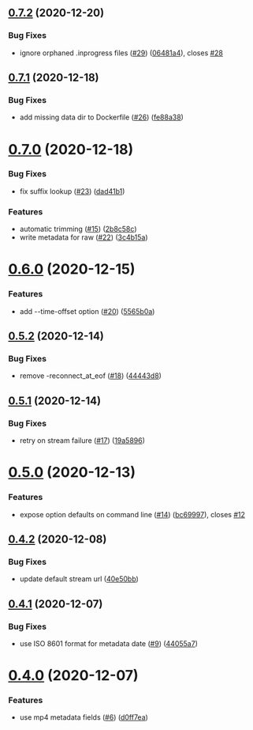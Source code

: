 ## [0.7.2](https://github.com/nhkrecord/nhk-record/compare/v0.7.1...v0.7.2) (2020-12-20)


### Bug Fixes

* ignore orphaned .inprogress files ([#29](https://github.com/nhkrecord/nhk-record/issues/29)) ([06481a4](https://github.com/nhkrecord/nhk-record/commit/06481a4658fe1aa4669dd878c69950ca6c36abd5)), closes [#28](https://github.com/nhkrecord/nhk-record/issues/28)

## [0.7.1](https://github.com/nhkrecord/nhk-record/compare/v0.7.0...v0.7.1) (2020-12-18)


### Bug Fixes

* add missing data dir to Dockerfile ([#26](https://github.com/nhkrecord/nhk-record/issues/26)) ([fe88a38](https://github.com/nhkrecord/nhk-record/commit/fe88a388ac342d014aed53cedd44a605a1a7e8eb))

# [0.7.0](https://github.com/nhkrecord/nhk-record/compare/v0.6.0...v0.7.0) (2020-12-18)


### Bug Fixes

* fix suffix lookup ([#23](https://github.com/nhkrecord/nhk-record/issues/23)) ([dad41b1](https://github.com/nhkrecord/nhk-record/commit/dad41b10a5c21afd546ca0161dec1877d7109faf))


### Features

* automatic trimming ([#15](https://github.com/nhkrecord/nhk-record/issues/15)) ([2b8c58c](https://github.com/nhkrecord/nhk-record/commit/2b8c58c284c9876dff3fb241663ffc516340ee6e))
* write metadata for raw ([#22](https://github.com/nhkrecord/nhk-record/issues/22)) ([3c4b15a](https://github.com/nhkrecord/nhk-record/commit/3c4b15af4fa787111d30478c6a7d2390837be34c))

# [0.6.0](https://github.com/nhkrecord/nhk-record/compare/v0.5.2...v0.6.0) (2020-12-15)

### Features

- add --time-offset option ([#20](https://github.com/nhkrecord/nhk-record/issues/20)) ([5565b0a](https://github.com/nhkrecord/nhk-record/commit/5565b0aa71e53aee819a566f602ebbcc464d917c))

## [0.5.2](https://github.com/nhkrecord/nhk-record/compare/v0.5.1...v0.5.2) (2020-12-14)

### Bug Fixes

- remove -reconnect_at_eof ([#18](https://github.com/nhkrecord/nhk-record/issues/18)) ([44443d8](https://github.com/nhkrecord/nhk-record/commit/44443d8c3a4009af1d9316f37868b72c95bd70e6))

## [0.5.1](https://github.com/nhkrecord/nhk-record/compare/v0.5.0...v0.5.1) (2020-12-14)

### Bug Fixes

- retry on stream failure ([#17](https://github.com/nhkrecord/nhk-record/issues/17)) ([19a5896](https://github.com/nhkrecord/nhk-record/commit/19a58965fb7fc0e9f23974451327a3ec3dc55c83))

# [0.5.0](https://github.com/nhkrecord/nhk-record/compare/v0.4.2...v0.5.0) (2020-12-13)

### Features

- expose option defaults on command line ([#14](https://github.com/nhkrecord/nhk-record/issues/14)) ([bc69997](https://github.com/nhkrecord/nhk-record/commit/bc69997640858ee1aa65290641dc77a65cabfadd)), closes [#12](https://github.com/nhkrecord/nhk-record/issues/12)

## [0.4.2](https://github.com/nhkrecord/nhk-record/compare/v0.4.1...v0.4.2) (2020-12-08)

### Bug Fixes

- update default stream url ([40e50bb](https://github.com/nhkrecord/nhk-record/commit/40e50bb9ba7b3adc18853d8f7b1861881be8c6ab))

## [0.4.1](https://github.com/nhkrecord/nhk-record/compare/v0.4.0...v0.4.1) (2020-12-07)

### Bug Fixes

- use ISO 8601 format for metadata date ([#9](https://github.com/nhkrecord/nhk-record/issues/9)) ([44055a7](https://github.com/nhkrecord/nhk-record/commit/44055a7d4e668fef2cca4429758959c56e6b8854))

# [0.4.0](https://github.com/nhkrecord/nhk-record/compare/v0.3.0...v0.4.0) (2020-12-07)

### Features

- use mp4 metadata fields ([#6](https://github.com/nhkrecord/nhk-record/issues/6)) ([d0ff7ea](https://github.com/nhkrecord/nhk-record/commit/d0ff7ea55be932e94625cfb20f1c638a30d0e047))
